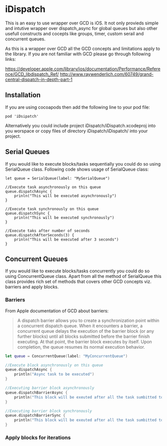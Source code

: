 # iDispatch

This is an easy to use wrapper over GCD is iOS. It not only provieds simple and intutive wrapper over dispatch_async for global queues but also other usefull constructs and cocepts like groups, timer, custom serail and concurrent queues.

As this is a wrapper over GCD all the GCD concepts and limitations apply to the library. If you are not familiar with GCD please go through following links:

https://developer.apple.com/library/ios/documentation/Performance/Reference/GCD_libdispatch_Ref/
http://www.raywenderlich.com/60749/grand-central-dispatch-in-depth-part-1

## Installation

If you are using cocoapods then add the following line to your pod file:

```
pod 'iDsipatch'
```

Alternatively you could include project iDispatch/iDispatch.xcodeproj into you worspace or copy files of directory iDispatch/iDispatch/ into your project.

## Serial Queues

If you would like to execute blocks/tasks sequentially you could do so using SerialQueue class. Following code shows usage of SerialQueue class:

```
let queue = SerialQueue(label: "MySerialQueue")

//Execute task asynchronously on this queue
queue.dispatchAsync {
    prinln("This will be executed asynchronously")
}

//Execute task synchronously on this queue
queue.dispatchSync {
    prinln("This will be executed synchronously")
}

//Execute taks after number of seconds
queue.dispatchAfterSeconds(3) {
    prinln("This will be executed after 3 seconds")
}
```

## Concurrent Queues

If you would like to execute blocks/tasks concurrently you could do so using ConcurrentQueue class. Apart from all the method of SerialQueue this class provides rich set of methods that covers other GCD concepts viz. barriers and apply blocks. 

### Barriers
From Apple documentation of GCD about barriers:

> A dispatch barrier allows you to create a synchronization point within a concurrent dispatch queue. When it encounters a barrier, a concurrent queue delays the execution of the barrier block (or any further blocks) until all blocks submitted before the barrier finish executing. At that point, the barrier block executes by itself. Upon completion, the queue resumes its normal execution behavior.

```swift
let queue = ConcurrentQueue(label: "MyConcurrentQueue") 

//Execute block asynchronously on this queue
queue.dispatchAsync {
    println("Async task to be executed")
}

//Executing barrier block asynchronously
queue.dispatchBarrierAsync {
    println("This block will be exeuted after all the task sumbitted to this queue before this block are finished")
}

//Executing barrier block synchronously
queue.dispatchBarrierSync {
    println("This block will be exeuted after all the task sumbitted to this queue before this block are finished")
}

```

### Apply blocks for iterations


